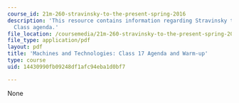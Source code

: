 ```yaml
---
course_id: 21m-260-stravinsky-to-the-present-spring-2016
description: 'This resource contains information regarding Stravinsky to the present:
  Class agenda.'
file_location: /coursemedia/21m-260-stravinsky-to-the-present-spring-2016/14430990fb09248df1afc94eba1d0bf7_MIT21M_260S16_class17.pdf
file_type: application/pdf
layout: pdf
title: 'Machines and Technologies: Class 17 Agenda and Warm-up'
type: course
uid: 14430990fb09248df1afc94eba1d0bf7

---
```

None